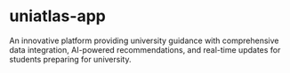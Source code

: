 # uniatlas-app
 An innovative platform providing university guidance with comprehensive data integration, AI-powered recommendations, and real-time updates for students preparing for university.
